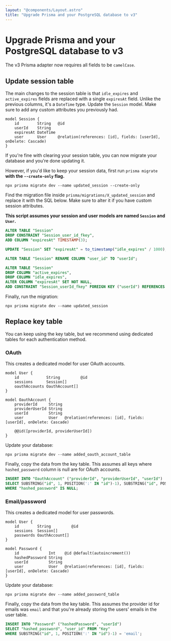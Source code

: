 ```yaml
---
layout: "@components/Layout.astro"
title: "Upgrade Prisma and your PostgreSQL database to v3"
---
```


# Upgrade Prisma and your PostgreSQL database to v3

The v3 Prisma adapter now requires all fields to be `camelCase`.

## Update session table

The main changes to the session table is that `idle_expires` and `active_expires` fields are replaced with a single `expiresAt` field. Unlike the previous columns, it's a `DateTime` type. Update the `Session` model. Make sure to add any custom attributes you previously had.

```prisma
model Session {
    id        String   @id
    userId    String
    expiresAt DateTime
    user      User     @relation(references: [id], fields: [userId], onDelete: Cascade)
}
```

If you're fine with clearing your session table, you can now migrate your database and you're done updating it.

However, if you'd like to keep your session data, first run `prisma migrate` **with the `--create-only` flag.**

```
npx prisma migrate dev --name updated_session --create-only
```

Find the migration file inside `prisma/migrations/X_updated_session` and replace it with the SQL below. Make sure to alter it if you have custom session attributes.

**This script assumes your session and user models are named `Session` and `User`.**

```sql
ALTER TABLE "Session"
DROP CONSTRAINT "Session_user_id_fkey",
ADD COLUMN "expiresAt" TIMESTAMP(3);

UPDATE "Session" SET "expiresAt" = to_timestamp("idle_expires" / 1000);

ALTER TABLE "Session" RENAME COLUMN "user_id" TO "userId";

ALTER TABLE "Session"
DROP COLUMN "active_expires",
DROP COLUMN "idle_expires",
ALTER COLUMN "expiresAt" SET NOT NULL,
ADD CONSTRAINT "Session_userId_fkey" FOREIGN KEY ("userId") REFERENCES "User"("id") ON DELETE CASCADE ON UPDATE CASCADE;
```

Finally, run the migration:

```
npx prisma migrate dev --name updated_session
```

## Replace key table

You can keep using the key table, but we recommend using dedicated tables for each authentication method.

### OAuth

This creates a dedicated model for user OAuth accounts.

```prisma
model User {
    id            String         @id
    sessions      Session[]
    oauthAccounts OauthAccount[]
}

model OauthAccount {
    providerId     String
    providerUserId String
    userId         String
    user           User   @relation(references: [id], fields: [userId], onDelete: Cascade)

    @@id([providerId, providerUserId])
}
```

Update your database:

```
npx prisma migrate dev --name added_oauth_account_table
```

Finally, copy the data from the key table. This assumes all keys where `hashed_password` column is null are for OAuth accounts.

```sql
INSERT INTO "OauthAccount" ("providerId", "providerUserId", "userId")
SELECT SUBSTRING("id", 1, POSITION(':' IN "id")-1), SUBSTRING("id", POSITION(':' IN id)+1), "user_id" FROM "Key"
WHERE "hashed_password" IS NULL;
```

### Email/password

This creates a dedicated model for user passwords.

```prisma
model User {
    id        String         @id
    sessions  Session[]
    passwords OauthAccount[]
}

model Password {
    id             Int    @id @default(autoincrement())
    hashedPassword String
    userId         String
    user           User   @relation(references: [id], fields: [userId], onDelete: Cascade)
}
```

Update your database:

```
npx prisma migrate dev --name added_password_table
```

Finally, copy the data from the key table. This assumes the provider id for emails was `email` and that you're already storing the users' emails in the user table.

```sql
INSERT INTO "Password" ("hashedPassword", "userId")
SELECT "hashed_password", "user_id" FROM "Key"
WHERE SUBSTRING("id", 1, POSITION(':' IN "id")-1) = 'email';
```
